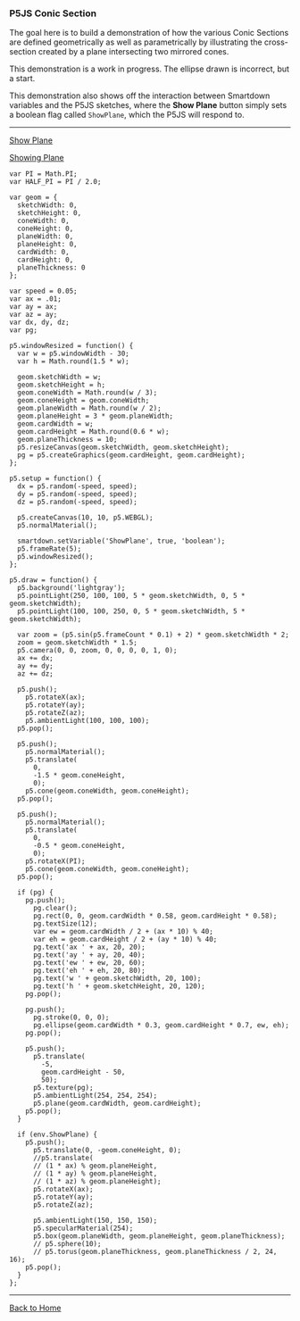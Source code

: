 ### P5JS Conic Section

The goal here is to build a demonstration of how the various Conic Sections are defined geometrically as well as parametrically by illustrating the cross-section created by a plane intersecting two mirrored cones.

This demonstration is a work in progress. The ellipse drawn is incorrect, but a start.

This demonstration also shows off the interaction between Smartdown variables and the P5JS sketches, where the **Show Plane** button simply sets a boolean flag called `ShowPlane`, which the P5JS will respond to.

---

[Show Plane](:XShowPlane)

[Showing Plane](:!ShowPlane)


```p5js/playable/autoplay
var PI = Math.PI;
var HALF_PI = PI / 2.0;

var geom = {
  sketchWidth: 0,
  sketchHeight: 0,
  coneWidth: 0,
  coneHeight: 0,
  planeWidth: 0,
  planeHeight: 0,
  cardWidth: 0,
  cardHeight: 0,
  planeThickness: 0
};

var speed = 0.05;
var ax = .01;
var ay = ax;
var az = ay;
var dx, dy, dz;
var pg;

p5.windowResized = function() {
  var w = p5.windowWidth - 30;
  var h = Math.round(1.5 * w);

  geom.sketchWidth = w;
  geom.sketchHeight = h;
  geom.coneWidth = Math.round(w / 3);
  geom.coneHeight = geom.coneWidth;
  geom.planeWidth = Math.round(w / 2);
  geom.planeHeight = 3 * geom.planeWidth;
  geom.cardWidth = w;
  geom.cardHeight = Math.round(0.6 * w);
  geom.planeThickness = 10;
  p5.resizeCanvas(geom.sketchWidth, geom.sketchHeight);
  pg = p5.createGraphics(geom.cardHeight, geom.cardHeight);
};

p5.setup = function() {
  dx = p5.random(-speed, speed);
  dy = p5.random(-speed, speed);
  dz = p5.random(-speed, speed);

  p5.createCanvas(10, 10, p5.WEBGL);
  p5.normalMaterial();

  smartdown.setVariable('ShowPlane', true, 'boolean');
  p5.frameRate(5);
  p5.windowResized();
};

p5.draw = function() {
  p5.background('lightgray');
  p5.pointLight(250, 100, 100, 5 * geom.sketchWidth, 0, 5 * geom.sketchWidth);
  p5.pointLight(100, 100, 250, 0, 5 * geom.sketchWidth, 5 * geom.sketchWidth);

  var zoom = (p5.sin(p5.frameCount * 0.1) + 2) * geom.sketchWidth * 2;
  zoom = geom.sketchWidth * 1.5;
  p5.camera(0, 0, zoom, 0, 0, 0, 0, 1, 0);
  ax += dx;
  ay += dy;
  az += dz;

  p5.push();
    p5.rotateX(ax);
    p5.rotateY(ay);
    p5.rotateZ(az);
    p5.ambientLight(100, 100, 100);
  p5.pop();

  p5.push();
    p5.normalMaterial();
    p5.translate(
      0,
      -1.5 * geom.coneHeight,
      0);
    p5.cone(geom.coneWidth, geom.coneHeight);
  p5.pop();

  p5.push();
    p5.normalMaterial();
    p5.translate(
      0,
      -0.5 * geom.coneHeight,
      0);
    p5.rotateX(PI);
    p5.cone(geom.coneWidth, geom.coneHeight);
  p5.pop();

  if (pg) {
    pg.push();
      pg.clear();
      pg.rect(0, 0, geom.cardWidth * 0.58, geom.cardHeight * 0.58);
      pg.textSize(12);
      var ew = geom.cardWidth / 2 + (ax * 10) % 40;
      var eh = geom.cardHeight / 2 + (ay * 10) % 40;
      pg.text('ax ' + ax, 20, 20);
      pg.text('ay ' + ay, 20, 40);
      pg.text('ew ' + ew, 20, 60);
      pg.text('eh ' + eh, 20, 80);
      pg.text('w ' + geom.sketchWidth, 20, 100);
      pg.text('h ' + geom.sketchHeight, 20, 120);
    pg.pop();

    pg.push();
      pg.stroke(0, 0, 0);
      pg.ellipse(geom.cardWidth * 0.3, geom.cardHeight * 0.7, ew, eh);
    pg.pop();

    p5.push();
      p5.translate(
        -5,
        geom.cardHeight - 50,
        50);
      p5.texture(pg);
      p5.ambientLight(254, 254, 254);
      p5.plane(geom.cardWidth, geom.cardHeight);
    p5.pop();
  }

  if (env.ShowPlane) {
    p5.push();
      p5.translate(0, -geom.coneHeight, 0);
      //p5.translate(
      // (1 * ax) % geom.planeHeight,
      // (1 * ay) % geom.planeHeight,
      // (1 * az) % geom.planeHeight);
      p5.rotateX(ax);
      p5.rotateY(ay);
      p5.rotateZ(az);

      p5.ambientLight(150, 150, 150);
      p5.specularMaterial(254);
      p5.box(geom.planeWidth, geom.planeHeight, geom.planeThickness);
      // p5.sphere(10);
      // p5.torus(geom.planeThickness, geom.planeThickness / 2, 24, 16);
    p5.pop();
  }
};
```


---

[Back to Home](:@Home)
